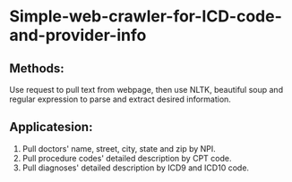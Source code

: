 # Simple-web-crawler-for-ICD-code-and-provider-info

## Methods:
Use request to pull text from webpage, then use NLTK, beautiful soup and regular expression to parse and extract desired information.

## Applicatesion:
1. Pull doctors' name, street, city, state and zip by NPI.
2. Pull procedure codes' detailed description by CPT code.
3. Pull diagnoses' detailed description by ICD9 and ICD10 code.
